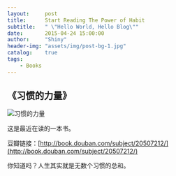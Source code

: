 ```yaml
---
layout: 	post
title: 		Start Reading The Power of Habit
subtitle:   " \"Hello World, Hello Blog\""
date: 		2015-04-24 15:00:00
author:     "Shiny"
header-img: "assets/img/post-bg-1.jpg"
catalog: 	true
tags:
    - Books
---
```


## 《习惯的力量》

![习惯的力量](http://img3.douban.com/lpic/s26262254.jpg)

这是最近在读的一本书。

豆瓣链接：[http://book.douban.com/subject/20507212/](http://book.douban.com/subject/20507212/)

你知道吗？人生其实就是无数个习惯的总和。